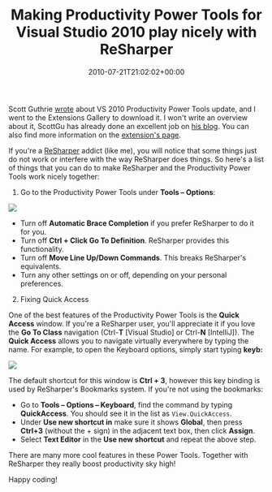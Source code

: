 ﻿---
title: Making Productivity Power Tools for Visual Studio 2010 play nicely with ReSharper
date: 2010-07-21T21:02:02+00:00
---
Scott Guthrie [wrote](http://weblogs.asp.net/scottgu/archive/2010/07/19/vs-2010-productivity-power-tools-update-with-some-cool-new-features.aspx) about VS 2010 Productivity Power Tools update, and I went to the Extensions Gallery to download it. I won't write an overview about it, ScottGu has already done an excellent job on [his blog](http://weblogs.asp.net/scottgu/archive/2010/07/19/vs-2010-productivity-power-tools-update-with-some-cool-new-features.aspx). You can also find more information on the [extension's page](http://visualstudiogallery.msdn.microsoft.com/en-us/d0d33361-18e2-46c0-8ff2-4adea1e34fef).

<!-- more -->

If you're a [ReSharper](http://www.jetbrains.com/resharper/) addict (like me), you will notice that some things just do not work or interfere with the way ReSharper does things. So here's a list of things that you can do to make ReSharper and the Productivity Power Tools work nicely together:

1. Go to the Productivity Power Tools under **Tools &ndash; Options**:

![](http://i1.wp.com/hmemcpy.com/wp-content/uploads/2010/09/image_31.png)

  * Turn off **Automatic Brace Completion** if you prefer ReSharper to do it for you.
  * Turn off **Ctrl + Click Go To Definition**. ReSharper provides this functionality.
  * Turn off **Move Line Up/Down Commands**. This breaks ReSharper's equivalents.
  * Turn any other settings on or off, depending on your personal preferences.

2. Fixing Quick Access

One of the best features of the Productivity Power Tools is the **Quick Access** window. If you're a ReSharper user, you'll appreciate it if you love the **Go To Class** navigation (Ctrl-**T** [Visual Studio] or Ctrl-**N** [IntelliJ]). The **Quick Access** allows you to navigate virtually everywhere by typing the name. For example, to open the Keyboard options, simply start typing **keyb:**

![](http://i1.wp.com/hmemcpy.com/wp-content/uploads/2010/09/SNAGHTML19bb3088_1.png)

The default shortcut for this window is **Ctrl + 3**, however this key binding is used by ReSharper's Bookmarks system. If you're not using the bookmarks:

  * Go to **Tools &ndash; Options &ndash; Keyboard**, find the command by typing **QuickAccess**. You should see it in the list as `View.QuickAccess`.
  * Under **Use new shortcut in** make sure it shows **Global**, then press **Ctrl+3** (without the + sign) in the adjacent text box, then click **Assign**.
  * Select **Text Editor** in the **Use new shortcut** and repeat the above step.

There are many more cool features in these Power Tools. Together with ReSharper they really boost productivity sky high!

Happy coding!
